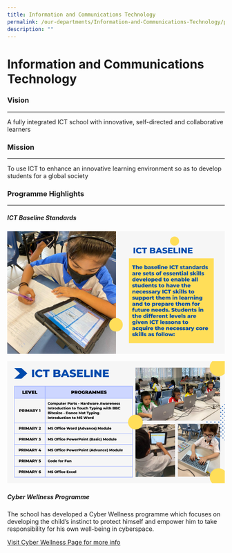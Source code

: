 ```yaml
---
title: Information and Communications Technology
permalink: /our-departments/Information-and-Communications-Technology/permalink/
description: ""
---
```

Information and Communications Technology
=========================================

### **Vision**
----------

A fully integrated ICT school with innovative, self-directed and collaborative learners

### **Mission**
-----------

To use ICT to enhance an innovative learning environment so as to develop students for a global society

### **Programme Highlights**
------------------------

##### **ICT Baseline Standards**

![](/images/ICT1.png)

![](/images/ICT2.png)

##### **Cyber Wellness Programme**

The school has developed a Cyber Wellness programme which focuses on developing the child’s instinct to protect himself and empower him to take responsibility for his own well-being in cyberspace.

[Visit Cyber Wellness Page for more info](/co-curriculum-programme/Cyber-Wellness-Programme/permalink/)